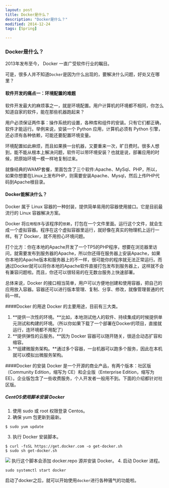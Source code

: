 ```yaml
---
layout: post
title: Docker是什么？
description: "Docker是什么？"
modified: 2014-12-24
tags: [Spring]

---
```


### Docker是什么？

2013年发布至今， Docker 一直广受软件行业的瞩目。

可是，很多人并不知道`Docker`是因为什么出现的，要解决什么问题，好处又在哪里？

#### 软件开发的痛点一：环境配置的难题
软件开发最大的麻烦事之一，就是环境配置。用户计算机的环境都不相同，你怎么知道自家的软件，能在那些机器跑起来？

用户必须保证两件事：操作系统的设置，各种库和组件的安装。只有它们都正确，软件才能运行。举例来说，安装一个 Python 应用，计算机必须有 Python 引擎，还必须有各种依赖，可能还要配置环境变量。

环境配置如此麻烦，而且如果换一台机器，又要重来一次，旷日费时。很多人想到，能不能从根本上解决问题，软件可以带环境安装？也就是说，部署应用的时候，把原始环境一模一样地复制过来。

就像经典的WAMP套餐，里面包含了三个软件:Apache、MySql、PHP，所以，如果你想要在Linux上发布PHP，则需要安装Apache、Mysql，然后上传PHP代码到Apache根目录。

#### Docker能解决什么？
Docker 属于 Linux 容器的一种封装，提供简单易用的容器使用接口。它是目前最流行的 Linux 容器解决方案。

Docker 将`应用程序`与该程序的`依赖`，打包在一个文件里面。运行这个文件，就会生成一个虚拟容器。程序在这个虚拟容器里运行，就好像在真实的物理机上运行一样。有了 Docker，就不用担心环境问题。

打个比方：你在本地的Apache开发了一个TP5的PHP程序，想要在浏览器里访问，就需要发布到服务器的Apache，所以你还得在服务器上安装Apache，如果你本地的Apache版本和服务器上的不一样，很可能你的程序就无法正常运行。而通过Docker就可以将你本地的Apache软件直接打包发布到服务器上，这样就不会有兼容问题啦。而且，你还可以很轻易的在无数台服务上快速部署。

总体来说，Docker 的接口相当简单，用户可以方便地创建和使用容器，把自己的应用放入容器。容器还可以进行版本管理、复制、分享、修改，就像管理普通的代码一样。

####Docker 的用途
Docker 的主要用途，目前有三大类。
1. **提供一次性的环境。**比如，本地测试他人的软件、持续集成的时候提供单元测试和构建的环境。（所以你如果下载了一个部署在Docker的项目，直接就运行，连环境都不用配了）
2. **提供弹性的云服务。**因为 Docker 容器可以随开随关，很适合动态扩容和缩容。
3. **组建微服务架构。**通过多个容器，一台机器可以跑多个服务，因此在本机就可以模拟出微服务架构。

####Docker 的安装
Docker 是一个开源的商业产品，有两个版本：社区版（Community Edition，缩写为 CE）和企业版（Enterprise Edition，缩写为 EE）。企业版包含了一些收费服务，个人开发者一般用不到。下面的介绍都针对社区版。

##### CentOS使用脚本安装 Docker
1. 使用 sudo 或 root 权限登录 Centos。
2. 确保 yum 包更新到最新。
```
$ sudo yum update
```
3. 执行 Docker 安装脚本。
```
$ curl -fsSL https://get.docker.com -o get-docker.sh
$ sudo sh get-docker.sh
```
![](http://www.foyiwo.com/server/../Public/Uploads/2019-04-25/5cc1a2b38c792.png)
执行这个脚本会添加 docker.repo 源并安装 Docker。
4. 启动 Docker 进程。
```
sudo systemctl start docker
```

启动了docker之后，就可以开始使用`docker`进行各种骚气的功能啦。








